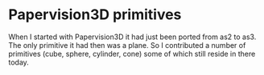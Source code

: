 <!--
  id: 2284
  slug: papervision3d-primitives
  type: fortpolio
  categories: Flash, game, open source
  tags: 3D, Actionscript, Flash, Papervision3D, open source, concept
  clients: 
  collaboration: 
  prizes: 
  thumbnail: primitives.jpg
  image: primitives.jpg
  images: primitives.jpg
  inCv: false
  inPortfolio: true
  dateFrom: 2007-02-01
  dateTo: 2007-02-01
-->

# Papervision3D primitives

<p>When I started with Papervision3D it had just been ported from as2 to as3. The only primitive it had then was a plane. So I contributed a number of primitives (cube, sphere, cylinder, cone) some of which still reside in there today.</p>